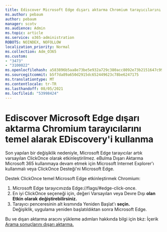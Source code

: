 ```yaml
---
title: Ediscover Microsoft Edge dışarı aktarma Chromium tarayıcılarını temel alarak EDiscovery'i kullanma
ms.author: pebaum
author: pebaum
manager: scotv
ms.audience: Admin
ms.topic: article
ms.service: o365-administration
ROBOTS: NOINDEX, NOFOLLOW
localization_priority: Normal
ms.collection: Adm_O365
ms.custom:
- "3473"
- "3100022"
ms.openlocfilehash: a583896b5aa8e73be5e932a729c380acc8092e73b2151647c999f9a7b69669b6
ms.sourcegitcommit: b5f7da89a650d2915dc652449623c78be6247175
ms.translationtype: MT
ms.contentlocale: tr-TR
ms.lasthandoff: 08/05/2021
ms.locfileid: "53998424"
---
```

# <a name="using-microsoft-edge-based-on-chromium-browsers-for-ediscovery-export"></a>Ediscover Microsoft Edge dışarı aktarma Chromium tarayıcılarını temel alarak EDiscovery'i kullanma

Son yapılan bir değişiklik nedeniyle, Microsoft Edge tarayıcılar artık varsayılan ClickOnce olarak etkinleştirilmez. eBulma Dışarı Aktarma Microsoft 365 kullanmaya devam etmek için Microsoft Internet Explorer'ı kullanmalı veya ClickOnce Desteği'ni Microsoft Edge. 

Destek ClickOnce temel Microsoft Edge etkinleştirmek Chromium: 
1. Microsoft Edge tarayıcınızda Edge://flags/#edge-click-once.
2. En iyi ClickOnce seçeneği için, değeri Varsayılan veya Devre Dışı **olan Etkin** **olarak** **değiştirebilirsiniz.** 
3. Tarayıcı penceresinin alt kısmında Yeniden Başlat'ı **seçin.** <br>
 Değişiklik, uygulama yeniden başlatıldıktan sonra Microsoft Edge. 

Bu ve dışarı aktarma aracını yükleme adımları hakkında bilgi için bkz: İçerik [Arama sonuçlarını dışarı aktarma.](https://docs.microsoft.com/microsoft-365/compliance/export-search-results)